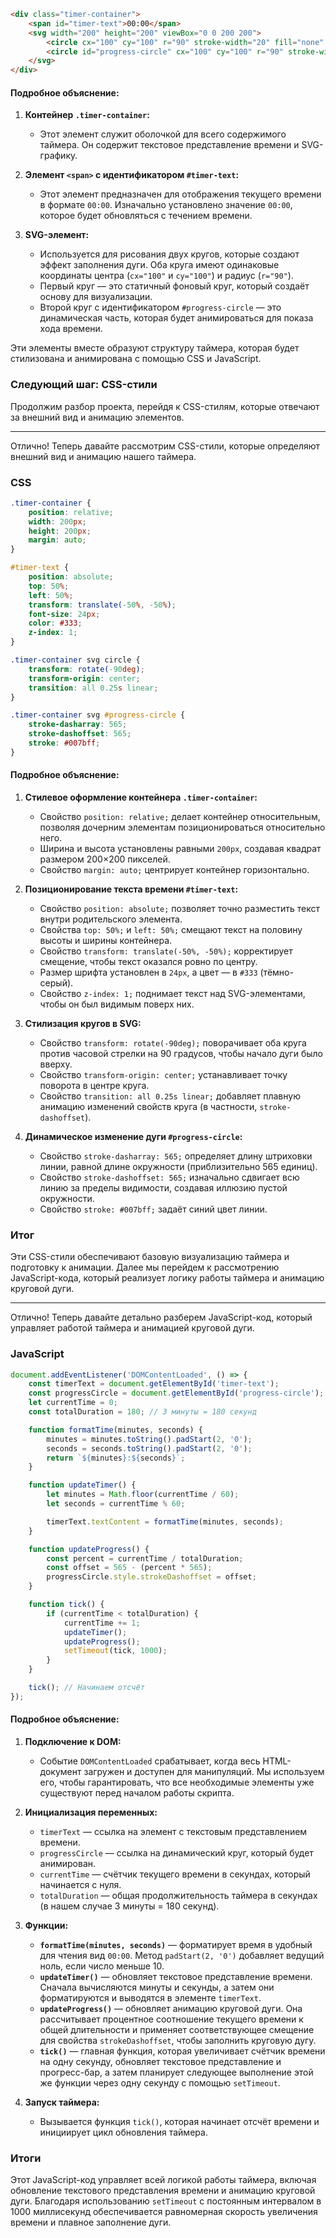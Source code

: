 ```html
<div class="timer-container">
    <span id="timer-text">00:00</span>
    <svg width="200" height="200" viewBox="0 0 200 200">
        <circle cx="100" cy="100" r="90" stroke-width="20" fill="none" />
        <circle id="progress-circle" cx="100" cy="100" r="90" stroke-width="20" fill="none" />
    </svg>
</div>
```

#### Подробное объяснение:

1. **Контейнер `.timer-container`:**
   - Этот элемент служит оболочкой для всего содержимого таймера. Он содержит текстовое представление времени и SVG-графику.

2. **Элемент `<span>` с идентификатором `#timer-text`:**
   - Этот элемент предназначен для отображения текущего времени в формате `00:00`. Изначально установлено значение `00:00`, которое будет обновляться с течением времени.

3. **SVG-элемент:**
   - Используется для рисования двух кругов, которые создают эффект заполнения дуги. Оба круга имеют одинаковые координаты центра (`cx="100"` и `cy="100"`) и радиус (`r="90"`).
   - Первый круг — это статичный фоновый круг, который создаёт основу для визуализации.
   - Второй круг с идентификатором `#progress-circle` — это динамическая часть, которая будет анимироваться для показа хода времени.

Эти элементы вместе образуют структуру таймера, которая будет стилизована и анимирована с помощью CSS и JavaScript.

### Следующий шаг: CSS-стили

Продолжим разбор проекта, перейдя к CSS-стилям, которые отвечают за внешний вид и анимацию элементов.

------------------------------------

Отлично! Теперь давайте рассмотрим CSS-стили, которые определяют внешний вид и анимацию нашего таймера.

### CSS

```css
.timer-container {
    position: relative;
    width: 200px;
    height: 200px;
    margin: auto;
}

#timer-text {
    position: absolute;
    top: 50%;
    left: 50%;
    transform: translate(-50%, -50%);
    font-size: 24px;
    color: #333;
    z-index: 1;
}

.timer-container svg circle {
    transform: rotate(-90deg);
    transform-origin: center;
    transition: all 0.25s linear;
}

.timer-container svg #progress-circle {
    stroke-dasharray: 565;
    stroke-dashoffset: 565;
    stroke: #007bff;
}
```

#### Подробное объяснение:

1. **Стилевое оформление контейнера `.timer-container`:**
   - Свойство `position: relative;` делает контейнер относительным, позволяя дочерним элементам позиционироваться относительно него.
   - Ширина и высота установлены равными `200px`, создавая квадрат размером 200×200 пикселей.
   - Свойство `margin: auto;` центрирует контейнер горизонтально.

2. **Позиционирование текста времени `#timer-text`:**
   - Свойство `position: absolute;` позволяет точно разместить текст внутри родительского элемента.
   - Свойства `top: 50%;` и `left: 50%;` смещают текст на половину высоты и ширины контейнера.
   - Свойство `transform: translate(-50%, -50%);` корректирует смещение, чтобы текст оказался ровно по центру.
   - Размер шрифта установлен в `24px`, а цвет — в `#333` (тёмно-серый).
   - Свойство `z-index: 1;` поднимает текст над SVG-элементами, чтобы он был видимым поверх них.

3. **Стилизация кругов в SVG:**
   - Свойство `transform: rotate(-90deg);` поворачивает оба круга против часовой стрелки на 90 градусов, чтобы начало дуги было вверху.
   - Свойство `transform-origin: center;` устанавливает точку поворота в центре круга.
   - Свойство `transition: all 0.25s linear;` добавляет плавную анимацию изменений свойств круга (в частности, `stroke-dashoffset`).

4. **Динамическое изменение дуги `#progress-circle`:**
   - Свойство `stroke-dasharray: 565;` определяет длину штриховки линии, равной длине окружности (приблизительно 565 единиц).
   - Свойство `stroke-dashoffset: 565;` изначально сдвигает всю линию за пределы видимости, создавая иллюзию пустой окружности.
   - Свойство `stroke: #007bff;` задаёт синий цвет линии.

### Итог

Эти CSS-стили обеспечивают базовую визуализацию таймера и подготовку к анимации. Далее мы перейдем к рассмотрению JavaScript-кода, который реализует логику работы таймера и анимацию круговой дуги.

------------------------------------

Отлично! Теперь давайте детально разберем JavaScript-код, который управляет работой таймера и анимацией круговой дуги.

### JavaScript

```javascript
document.addEventListener('DOMContentLoaded', () => {
    const timerText = document.getElementById('timer-text');
    const progressCircle = document.getElementById('progress-circle');
    let currentTime = 0;
    const totalDuration = 180; // 3 минуты = 180 секунд

    function formatTime(minutes, seconds) {
        minutes = minutes.toString().padStart(2, '0');
        seconds = seconds.toString().padStart(2, '0');
        return `${minutes}:${seconds}`;
    }

    function updateTimer() {
        let minutes = Math.floor(currentTime / 60);
        let seconds = currentTime % 60;

        timerText.textContent = formatTime(minutes, seconds);
    }

    function updateProgress() {
        const percent = currentTime / totalDuration;
        const offset = 565 - (percent * 565);
        progressCircle.style.strokeDashoffset = offset;
    }

    function tick() {
        if (currentTime < totalDuration) {
            currentTime += 1;
            updateTimer();
            updateProgress();
            setTimeout(tick, 1000);
        }
    }

    tick(); // Начинаем отсчёт
});
```

#### Подробное объяснение:

1. **Подключение к DOM:**
   - Событие `DOMContentLoaded` срабатывает, когда весь HTML-документ загружен и доступен для манипуляций. Мы используем его, чтобы гарантировать, что все необходимые элементы уже существуют перед началом работы скрипта.

2. **Инициализация переменных:**
   - `timerText` — ссылка на элемент с текстовым представлением времени.
   - `progressCircle` — ссылка на динамический круг, который будет анимирован.
   - `currentTime` — счётчик текущего времени в секундах, который начинается с нуля.
   - `totalDuration` — общая продолжительность таймера в секундах (в нашем случае 3 минуты = 180 секунд).

3. **Функции:**
   - **`formatTime(minutes, seconds)`** — форматирует время в удобный для чтения вид `00:00`. Метод `padStart(2, '0')` добавляет ведущий ноль, если число меньше 10.
   - **`updateTimer()`** — обновляет текстовое представление времени. Сначала вычисляются минуты и секунды, а затем они форматируются и выводятся в элементе `timerText`.
   - **`updateProgress()`** — обновляет анимацию круговой дуги. Она рассчитывает процентное соотношение текущего времени к общей длительности и применяет соответствующее смещение для свойства `strokeDashoffset`, чтобы заполнить круговую дугу.
   - **`tick()`** — главная функция, которая увеличивает счётчик времени на одну секунду, обновляет текстовое представление и прогресс-бар, а затем планирует следующее выполнение этой же функции через одну секунду с помощью `setTimeout`.

4. **Запуск таймера:**
   - Вызывается функция `tick()`, которая начинает отсчёт времени и инициирует цикл обновления таймера.

### Итоги

Этот JavaScript-код управляет всей логикой работы таймера, включая обновление текстового представления времени и анимацию круговой дуги. Благодаря использованию `setTimeout` с постоянным интервалом в 1000 миллисекунд обеспечивается равномерная скорость увеличения времени и плавное заполнение дуги.

